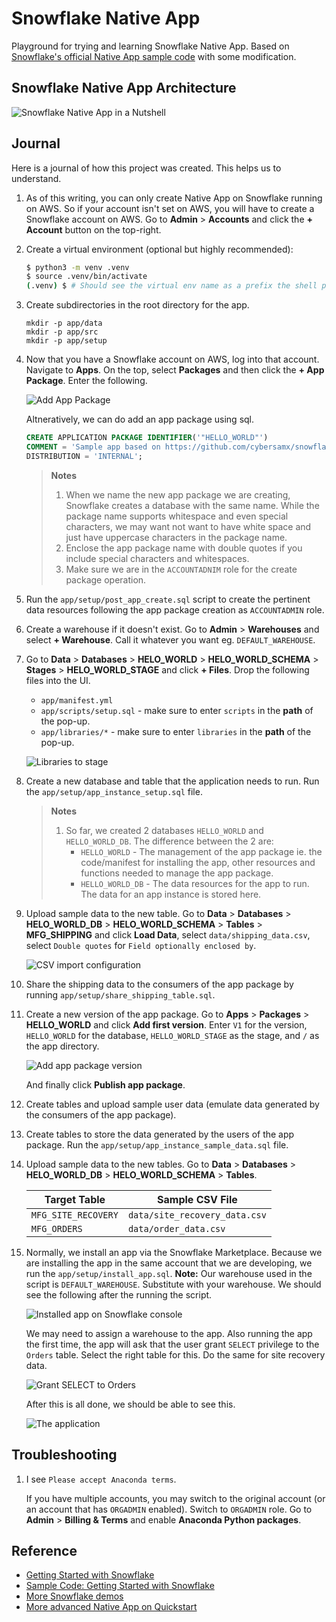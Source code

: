# Snowflake Native App

Playground for trying and learning Snowflake Native App. Based on [Snowflake's official Native App sample code](https://quickstarts.snowflake.com/guide/getting_started_with_native_apps) 
with some modification.

## Snowflake Native App Architecture

![Snowflake Native App in a Nutshell](images/snowfalke_native_app.png)

## Journal

Here is a journal of how this project was created. This helps us to understand.

1. As of this writing, you can only create Native App on Snowflake running on AWS. So if your account isn't set on AWS, you
   will have to create a Snowflake account on AWS. Go to **Admin** > **Accounts** and click the **+ Account** button
   on the top-right.

1. Create a virtual environment (optional but highly recommended):

   ```bash
   $ python3 -m venv .venv
   $ source .venv/bin/activate
   (.venv) $ # Should see the virtual env name as a prefix the shell prompt
   ```

1. Create subdirectories in the root directory for the app.

   ```shell
   mkdir -p app/data
   mkdir -p app/src
   mkdir -p app/setup
   ```

1. Now that you have a Snowflake account on AWS, log into that account. Navigate to **Apps**. On the top, select 
   **Packages** and then click the **+ App Package**. Enter the following.

   ![Add App Package](images/screenshot_snowflake_create_app_package.png)

   Altneratively, we can do add an app package using sql.

   ```sql
   CREATE APPLICATION PACKAGE IDENTIFIER('"HELLO_WORLD"') 
   COMMENT = 'Sample app based on https://github.com/cybersamx/snowflake-native-app.' 
   DISTRIBUTION = 'INTERNAL';
   ```
   
   > **Notes**
   > 1. When we name the new app package we are creating, Snowflake creates a database with the same name. While the 
   >    package name supports whitespace and even special characters, we may want not want to have white space and 
   >    just have uppercase characters in the package name.
   > 1. Enclose the app package name with double quotes  if you include special characters and whitespaces.
   > 1. Make sure we are in the `ACCOUNTADNIM` role for the create package operation. 

1. Run the `app/setup/post_app_create.sql` script to create the pertinent data resources following the app package 
   creation as `ACCOUNTADMIN` role.

1. Create a warehouse if it doesn't exist. Go to **Admin** > **Warehouses** and select **+ Warehouse**. Call it 
   whatever you want eg. `DEFAULT_WAREHOUSE`.

1. Go to **Data** > **Databases** > **HELO_WORLD** > **HELO_WORLD_SCHEMA** > **Stages** > **HELO_WORLD_STAGE** and 
   click **+ Files**. Drop the following files into the UI.

   * `app/manifest.yml`
   * `app/scripts/setup.sql` - make sure to enter `scripts` in the **path** of the pop-up.
   * `app/libraries/*` - make sure to enter `libraries` in the **path** of the pop-up.

   ![Libraries to stage](images/screenshot_snowflake_stage_libraries.png)

1. Create a new database and table that the application needs to run. Run the `app/setup/app_instance_setup.sql` file.

   > **Notes**
   > 1. So far, we created 2 databases `HELLO_WORLD` and `HELLO_WORLD_DB`. The difference between the 2 are:
   >    * `HELLO_WORLD` - The management of the app package ie. the code/manifest for installing the app, other 
   >      resources and functions needed to manage the app package.
   >    * `HELLO_WORLD_DB` - The data resources for the app to run. The data for an app instance is stored here.

1. Upload sample data to the new table. Go to **Data** > **Databases** > **HELO_WORLD_DB** > **HELO_WORLD_SCHEMA** > 
   **Tables** > **MFG_SHIPPING** and click **Load Data**, select `data/shipping_data.csv`, select `Double quotes` 
   for `Field optionally enclosed by`.

   ![CSV import configuration](images/screenshot_csv_config.png)

1. Share the shipping data to the consumers of the app package by running `app/setup/share_shipping_table.sql`.

1. Create a new version of the app package. Go to **Apps** > **Packages** > **HELLO_WORLD** and click **Add first 
   version**. Enter `V1` for the version, `HELLO_WORLD` for the database, `HELLO_WORLD_STAGE` as the stage, and `/` 
   as the app directory.

   ![Add app package version](images/screenshot_add_version.png)

   And finally click **Publish app package**.

1. Create tables and upload sample user data (emulate data generated by the consumers of the app package).

1. Create tables to store the data generated by the users of the app package. Run the `app/setup/app_instance_sample_data.sql` 
   file.

1. Upload sample data to the new tables. Go to **Data** > **Databases** > **HELO_WORLD_DB** > **HELO_WORLD_SCHEMA** >
   **Tables**.

   | Target Table        | Sample CSV File               |
   |---------------------|-------------------------------|
   | `MFG_SITE_RECOVERY` | `data/site_recovery_data.csv` |
   | `MFG_ORDERS`        | `data/order_data.csv`         | 

1. Normally, we install an app via the Snowflake Marketplace. Because we are installing the app in the same account 
   that we are developing, we run the `app/setup/install_app.sql`. **Note:** Our warehouse used in the script is 
   `DEFAULT_WAREHOUSE`. Substitute with your warehouse. We should see the following after the running the script.

   ![Installed app on Snowflake console](images/screenshot_installed_app.png)

   We may need to assign a warehouse to the app. Also running the app the first time, the app will ask that the user 
   grant `SELECT` privilege to the `Orders` table. Select the right table for this. Do the same for site recovery data.

   ![Grant SELECT to Orders](images/screenshot_grant_orders.png)

   After this is all done, we should be able to see this.

   ![The application](images/screenshot_app.png)

## Troubleshooting

1. I see `Please accept Anaconda terms`.

   If you have multiple accounts, you may switch to the original account (or an account that has `ORGADMIN` enabled). 
   Switch to `ORGADMIN` role. Go to **Admin** > **Billing & Terms** and enable **Anaconda Python packages**.

## Reference

* [Getting Started with Snowflake](https://quickstarts.snowflake.com/guide/getting_started_with_native_apps)
* [Sample Code: Getting Started with Snowflake](https://github.com/Snowflake-Labs/sfguide-getting-started-with-native-apps)
* [More Snowflake demos](https://developers.snowflake.com/demos/analytics-snowflake-native-app/)
* [More advanced Native App on Quickstart](https://quickstarts.snowflake.com/guide/native-app-chairlift/)
